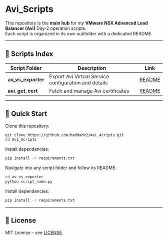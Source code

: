 # Avi_Scripts

This repository is the **main hub** for my **VMware NSX Advanced Load Balancer (Avi)** Day-2 operation scripts.  
Each script is organized in its own subfolder with a dedicated README.

---

## 📑 Scripts Index

| Script Folder | Description | Link |
|---------------|-------------|------|
| **av_vs_exporter** | Export Avi Virtual Service configuration and details | [README](avi_vs_export/README.md) |
| **avi_get_cert** | Fetch and manage Avi certificates | [README](avi_get_cert/README.md) |

---

## 🚀 Quick Start

Clone this repository:
```bash
git clone https://github.com/haddadv2/Avi_Acripts.git
cd Avi_Acripts
```

Install dependencies:
```bash
pip install -r requirements.txt
```

Navigate into any script folder and follow its README:
```bash
cd av_vs_exporter
python script_name.py
```

Install dependencies:
```bash
pip install -r requirements.txt
```


---

## 📜 License
MIT License – see [LICENSE](LICENSE).
